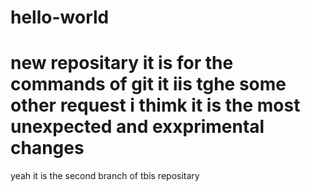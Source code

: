 # hello-world
new repositary
it is for the commands of git
it iis tghe some other request i thimk it is the most unexpected and exxprimental changes
=======
yeah it is the second branch of tbis repositary

